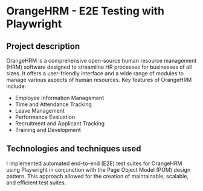# OrangeHRM - E2E Testing with Playwright

## Project description

OrangeHRM is a comprehensive open-source human resource management (HRM) software designed to streamline HR processes for businesses of all sizes. It offers a user-friendly interface and a wide range of modules to manage various aspects of human resources.
Key features of OrangeHRM include:

-   Employee Information Management
-   Time and Attendance Tracking
-   Leave Management
-   Performance Evaluation
-   Recruitment and Applicant Tracking
-   Training and Development

## Technologies and techniques used

I implemented automated end-to-end (E2E) test suites for OrangeHRM using Playwright in conjunction with the Page Object Model (POM) design pattern. This approach allowed for the creation of maintainable, scalable, and efficient test suites.
